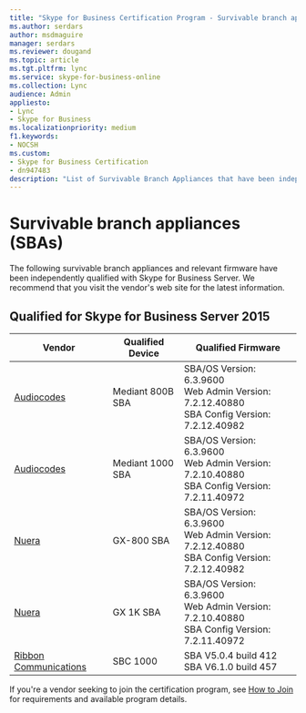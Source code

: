 ```yaml
---
title: "Skype for Business Certification Program - Survivable branch appliances"
ms.author: serdars
author: msdmaguire
manager: serdars
ms.reviewer: dougand
ms.topic: article
ms.tgt.pltfrm: lync
ms.service: skype-for-business-online
ms.collection: Lync
audience: Admin
appliesto:
- Lync
- Skype for Business 
ms.localizationpriority: medium
f1.keywords:
- NOCSH
ms.custom:
- Skype for Business Certification
- dn947483
description: "List of Survivable Branch Appliances that have been independently qualified with Skype for Business Server."
---
```

 
# Survivable branch appliances (SBAs)

The following survivable branch appliances and relevant firmware have been independently qualified with Skype for Business Server. We recommend that you visit the vendor's web site for the latest information.

## Qualified for Skype for Business Server 2015

|Vendor|Qualified Device|Qualified Firmware|
|---|---|---|
|[Audiocodes](https://www.audiocodes.com/survivable-branch-appliance-sba)|Mediant 800B SBA|SBA/OS Version: 6.3.9600 <br> Web Admin Version: 7.2.12.40880 <br> SBA Config Version: 7.2.12.40982|
|[Audiocodes](https://www.audiocodes.com/survivable-branch-appliance-sba)|Mediant 1000 SBA|SBA/OS Version: 6.3.9600 <br> Web Admin Version: 7.2.10.40880 <br> SBA Config Version: 7.2.11.40972|
|[Nuera](https://www.nuera.com/)|GX-800 SBA|SBA/OS Version: 6.3.9600 <br> Web Admin Version: 7.2.12.40880 <br> SBA Config Version: 7.2.12.40982|
|[Nuera](https://www.nuera.com/)|GX 1K SBA|SBA/OS Version: 6.3.9600 <br> Web Admin Version: 7.2.10.40880 <br> SBA Config Version: 7.2.11.40972|
|[Ribbon Communications](https://ribboncommunications.com/solutions/enterprise-solutions/microsoft-skype-business)|SBC 1000|SBA V5.0.4 build 412 <br> SBA V6.1.0 build 457|

If you're a vendor seeking to join the certification program, see [How to Join](how-to-join.md) for requirements and available program details.
